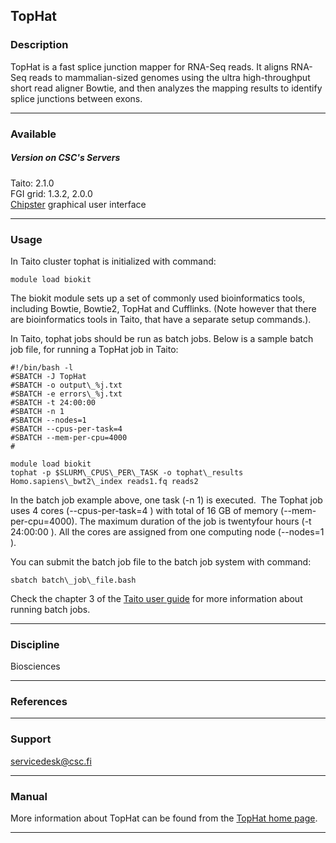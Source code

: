 ## TopHat

### Description

TopHat is a fast splice junction mapper for RNA-Seq reads. It aligns RNA-Seq reads to mammalian-sized genomes using the ultra high-throughput short read aligner Bowtie, and then analyzes the mapping results to identify splice junctions between exons.

* * *

### Available

##### Version on CSC's Servers

Taito: 2.1.0  
FGI grid: 1.3.2, 2.0.0  
[Chipster](http://chipster.csc.fi/) graphical user interface

* * *

### Usage

In Taito cluster tophat is initialized with command:

    module load biokit

The biokit module sets up a set of commonly used bioinformatics tools, including Bowtie, Bowtie2, TopHat and Cufflinks. (Note however that there are bioinformatics tools in Taito, that have a separate setup commands.).

In Taito, tophat jobs should be run as batch jobs. Below is a sample batch job file, for running a TopHat job in Taito:

    #!/bin/bash -l
    #SBATCH -J TopHat
    #SBATCH -o output\_%j.txt
    #SBATCH -e errors\_%j.txt
    #SBATCH -t 24:00:00
    #SBATCH -n 1
    #SBATCH --nodes=1  
    #SBATCH --cpus-per-task=4
    #SBATCH --mem-per-cpu=4000
    #
    
    module load biokit
    tophat -p $SLURM\_CPUS\_PER\_TASK -o tophat\_results Homo.sapiens\_bwt2\_index reads1.fq reads2 

In the batch job example above, one task (-n 1) is executed.  The Tophat job uses 4 cores (--cpus-per-task=4 ) with total of 16 GB of memory (--mem-per-cpu=4000). The maximum duration of the job is twentyfour hours (-t 24:00:00 ). All the cores are assigned from one computing node (--nodes=1 ).

You can submit the batch job file to the batch job system with command:

    sbatch batch\_job\_file.bash

Check the chapter 3 of the [Taito user guide](http://research.csc.fi/taito-batch-jobs) for more information about running batch jobs.

* * *

### Discipline

Biosciences  

* * *

### References

* * *

### Support

servicedesk@csc.fi

* * *

### Manual

More information about TopHat can be found from the [TopHat home page](http://tophat.cbcb.umd.edu/).

* * *
